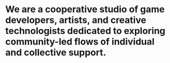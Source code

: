 # **We are a cooperative studio of game developers, artists, and creative technologists dedicated to exploring community-led flows of individual and collective support.**